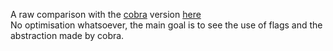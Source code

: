 A raw comparison with the [cobra](https://github.com/spf13/cobra) version [here](https://github.com/plncb/todolist_with_cobra)  
No optimisation whatsoever, the main goal is to see the use of flags and the abstraction made by cobra.
